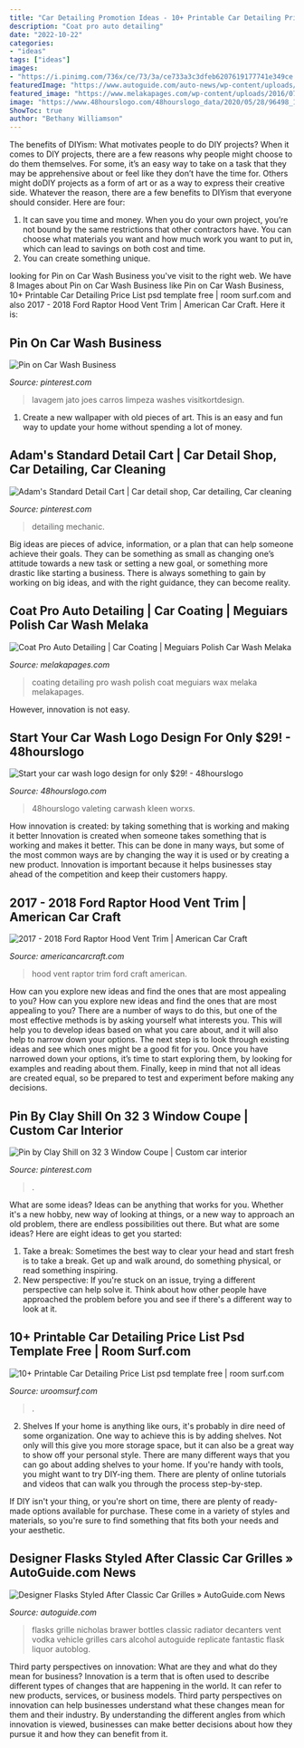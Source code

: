 ```yaml
---
title: "Car Detailing Promotion Ideas - 10+ Printable Car Detailing Price List Psd Template Free"
description: "Coat pro auto detailing"
date: "2022-10-22"
categories:
- "ideas"
tags: ["ideas"]
images:
- "https://i.pinimg.com/736x/ce/73/3a/ce733a3c3dfeb6207619177741e349ce.jpg"
featuredImage: "https://www.autoguide.com/auto-news/wp-content/uploads/2010/12/nicholas-brawer-grille-flasks.jpg"
featured_image: "https://www.melakapages.com/wp-content/uploads/2016/07/car-detailing-car-coating-price.jpg"
image: "https://www.48hourslogo.com/48hourslogo_data/2020/05/28/96498_1590677385.png"
ShowToc: true
author: "Bethany Williamson"
---
```



The benefits of DIYism: What motivates people to do DIY projects?
When it comes to DIY projects, there are a few reasons why people might choose to do them themselves. For some, it’s an easy way to take on a task that they may be apprehensive about or feel like they don’t have the time for. Others might doDIY projects as a form of art or as a way to express their creative side. Whatever the reason, there are a few benefits to DIYism that everyone should consider. Here are four: 
1) It can save you time and money. When you do your own project, you’re not bound by the same restrictions that other contractors have. You can choose what materials you want and how much work you want to put in, which can lead to savings on both cost and time. 
2) You can create something unique.

	

		
looking for Pin on Car Wash Business you've visit to the right web. We have 8 Images about Pin on Car Wash Business like Pin on Car Wash Business, 10+ Printable Car Detailing Price List psd template free | room surf.com and also 2017 - 2018 Ford Raptor Hood Vent Trim | American Car Craft. Here it is:
		
    
## Pin On Car Wash Business

<img loading=lazy src="https://i.pinimg.com/736x/ce/73/3a/ce733a3c3dfeb6207619177741e349ce.jpg" onerror="this.onerror=null;this.src='https://tse3.mm.bing.net/th?id=OIP.5DjMhHWzvo9lONOJz9HnAQHaLH&amp;pid=15.1';" alt="Pin on Car Wash Business">

_Source: pinterest.com_

>lavagem jato joes carros limpeza washes visitkortdesign. 

	

1. Create a new wallpaper with old pieces of art. This is an easy and fun way to update your home without spending a lot of money.

    
## Adam&#039;s Standard Detail Cart | Car Detail Shop, Car Detailing, Car Cleaning

<img loading=lazy src="https://i.pinimg.com/originals/32/63/41/32634178230bb30a165befa5dd311677.jpg" onerror="this.onerror=null;this.src='https://tse2.mm.bing.net/th?id=OIP.ycVx1nvd8-5jipvGMqSE4wHaLH&amp;pid=15.1';" alt="Adam&#039;s Standard Detail Cart | Car detail shop, Car detailing, Car cleaning">

_Source: pinterest.com_

>detailing mechanic. 

	

Big ideas are pieces of advice, information, or a plan that can help someone achieve their goals. They can be something as small as changing one’s attitude towards a new task or setting a new goal, or something more drastic like starting a business. There is always something to gain by working on big ideas, and with the right guidance, they can become reality.

    
## Coat Pro Auto Detailing | Car Coating | Meguiars Polish Car Wash Melaka

<img loading=lazy src="https://www.melakapages.com/wp-content/uploads/2016/07/car-detailing-car-coating-price.jpg" onerror="this.onerror=null;this.src='https://tse3.mm.bing.net/th?id=OIP.nRA-9pcK0KsKeYuy6mYimwHaE6&amp;pid=15.1';" alt="Coat Pro Auto Detailing | Car Coating | Meguiars Polish Car Wash Melaka">

_Source: melakapages.com_

>coating detailing pro wash polish coat meguiars wax melaka melakapages. 

	

However, innovation is not easy.

    
## Start Your Car Wash Logo Design For Only $29! - 48hourslogo

<img loading=lazy src="https://www.48hourslogo.com/48hourslogo_data/2020/05/28/96498_1590677385.png" onerror="this.onerror=null;this.src='https://tse1.mm.bing.net/th?id=OIP.xzeL5CxzQ62xU6Zl0grW2wAAAA&amp;pid=15.1';" alt="Start your car wash logo design for only $29! - 48hourslogo">

_Source: 48hourslogo.com_

>48hourslogo valeting carwash kleen worxs. 

	

How innovation is created: by taking something that is working and making it better
Innovation is created when someone takes something that is working and makes it better. This can be done in many ways, but some of the most common ways are by changing the way it is used or by creating a new product. Innovation is important because it helps businesses stay ahead of the competition and keep their customers happy.

    
## 2017 - 2018 Ford Raptor Hood Vent Trim | American Car Craft

<img loading=lazy src="https://cdn.shopify.com/s/files/1/0985/6994/products/2017-2018-ford-raptor-hood-vent-trim-polished-american-car-craft-925732.jpg?v=1552412573" onerror="this.onerror=null;this.src='https://tse1.mm.bing.net/th?id=OIP.Yro-utCZbevlIigV5dP43QHaDQ&amp;pid=15.1';" alt="2017 - 2018 Ford Raptor Hood Vent Trim | American Car Craft">

_Source: americancarcraft.com_

>hood vent raptor trim ford craft american. 

	

How can you explore new ideas and find the ones that are most appealing to you?
How can you explore new ideas and find the ones that are most appealing to you? There are a number of ways to do this, but one of the most effective methods is by asking yourself what interests you. This will help you to develop ideas based on what you care about, and it will also help to narrow down your options. The next step is to look through existing ideas and see which ones might be a good fit for you. Once you have narrowed down your options, it’s time to start exploring them, by looking for examples and reading about them. Finally, keep in mind that not all ideas are created equal, so be prepared to test and experiment before making any decisions.

    
## Pin By Clay Shill On 32 3 Window Coupe | Custom Car Interior

<img loading=lazy src="https://i.pinimg.com/736x/a3/6f/33/a36f33db310f4fe85245d81a866d4db2.jpg" onerror="this.onerror=null;this.src='https://tse3.mm.bing.net/th?id=OIP.mqYn-YGkGrQYGFOCV1G9FwHaIN&amp;pid=15.1';" alt="Pin by Clay Shill on 32 3 Window Coupe | Custom car interior">

_Source: pinterest.com_

>. 

	

What are some ideas?
Ideas can be anything that works for you. Whether it's a new hobby, new way of looking at things, or a new way to approach an old problem, there are endless possibilities out there. But what are some ideas? Here are eight ideas to get you started: 
1. Take a break: Sometimes the best way to clear your head and start fresh is to take a break. Get up and walk around, do something physical, or read something inspiring. 
2. New perspective: If you're stuck on an issue, trying a different perspective can help solve it. Think about how other people have approached the problem before you and see if there's a different way to look at it. 

    
## 10+ Printable Car Detailing Price List Psd Template Free | Room Surf.com

<img loading=lazy src="http://uroomsurf.com/wp-content/uploads/2021/04/car-detailing-price-list-template-in-photoshop-212x300.jpg" onerror="this.onerror=null;this.src='https://tse1.mm.bing.net/th?id=OIP.UopGaPRfFmzs-thC16gQawAAAA&amp;pid=15.1';" alt="10+ Printable Car Detailing Price List psd template free | room surf.com">

_Source: uroomsurf.com_

>. 

	

2. Shelves
If your home is anything like ours, it's probably in dire need of some organization. One way to achieve this is by adding shelves. Not only will this give you more storage space, but it can also be a great way to show off your personal style.
There are many different ways that you can go about adding shelves to your home. If you're handy with tools, you might want to try DIY-ing them. There are plenty of online tutorials and videos that can walk you through the process step-by-step.

If DIY isn't your thing, or you're short on time, there are plenty of ready-made options available for purchase. These come in a variety of styles and materials, so you're sure to find something that fits both your needs and your aesthetic.

    
## Designer Flasks Styled After Classic Car Grilles » AutoGuide.com News

<img loading=lazy src="https://www.autoguide.com/auto-news/wp-content/uploads/2010/12/nicholas-brawer-grille-flasks.jpg" onerror="this.onerror=null;this.src='https://tse4.mm.bing.net/th?id=OIP.QWDJUSx8ZPzz1SMhVZH7vgHaFB&amp;pid=15.1';" alt="Designer Flasks Styled After Classic Car Grilles » AutoGuide.com News">

_Source: autoguide.com_

>flasks grille nicholas brawer bottles classic radiator decanters vent vodka vehicle grilles cars alcohol autoguide replicate fantastic flask liquor autoblog. 

	

Third party perspectives on innovation: What are they and what do they mean for business?
Innovation is a term that is often used to describe different types of changes that are happening in the world. It can refer to new products, services, or business models. Third party perspectives on innovation can help businesses understand what these changes mean for them and their industry. By understanding the different angles from which innovation is viewed, businesses can make better decisions about how they pursue it and how they can benefit from it.

